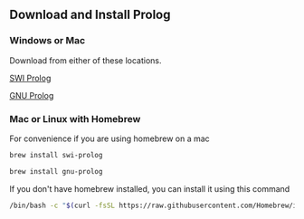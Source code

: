 ## Download and Install Prolog


### Windows or Mac

Download from either of these locations.

[SWI Prolog](https://www.swi-prolog.org/download/stable)

[GNU Prolog](http://www.gprolog.org/#download)

### Mac or Linux with Homebrew

For convenience if you are using homebrew on a mac

```bash
brew install swi-prolog
```

```bash
brew install gnu-prolog
```

If you don't have homebrew installed, you can install it using this command

```bash
/bin/bash -c "$(curl -fsSL https://raw.githubusercontent.com/Homebrew/install/HEAD/install.sh)"
```